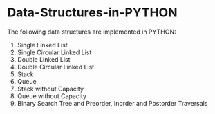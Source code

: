 # Data-Structures-in-PYTHON
The following data structures are implemented in PYTHON:
1. Single Linked List
2. Single Circular Linked List
3. Double Linked List
4. Double Circular Linked List
5. Stack
6. Queue
7. Stack without Capacity
8. Queue without Capacity
9. Binary Search Tree and Preorder, Inorder and Postorder Traversals
